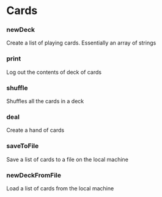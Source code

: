 # Cards

### newDeck

Create a list of playing cards. Essentially an array of strings

### print

Log out the contents of deck of cards

### shuffle

Shuffles all the cards in a deck

### deal

Create a hand of cards

### saveToFile

Save a list of cards to a file on the local machine

### newDeckFromFile

Load a list of cards from the local machine
